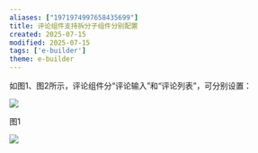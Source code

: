 ```yaml
---
aliases: ["1971974997658435699"]
title: 评论组件支持拆分子组件分别配置
created: 2025-07-15
modified: 2025-07-15
tags: ['e-builder']
theme: e-builder
---
```


如图1、图2所示，评论组件分“评论输入”和“评论列表”，可分别设置：

![](https://myhelpdoc.oss-cn-heyuan.aliyuncs.com/mdimages/c91894a8a0b931b8da7b6dac22006893.jpg)

图1

![](https://myhelpdoc.oss-cn-heyuan.aliyuncs.com/mdimages/29517cbec631d51664d20cb7b96bcd97.jpg)

